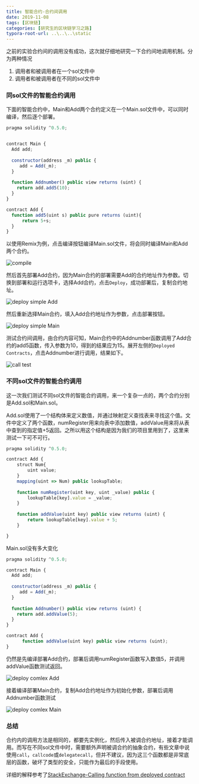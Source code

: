```yaml
---
title: 智能合约-合约间调用
date: 2019-11-08
tags: [区块链]
categories: [研究生的区块链学习之路]
typora-root-url: ..\..\..\static
---
```


之前的实验合约间的调用没有成功，这次就仔细地研究一下合约间地调用机制。分为两种情况

1. 调用者和被调用者在一个sol文件中
2. 调用者和被调用者在不同的sol文件中

### 同sol文件的智能合约调用

下面的智能合约中，Main和Add两个合约定义在一个Main.sol文件中，可以同时编译，然后逐个部署。

```js
pragma solidity ^0.5.0;


contract Main {
  Add add;
  
  constructor(address _m) public {
     add = Add(_m);
  }
  
  function Addnumber() public view returns (uint) {
    return add.add5(10);
  }
}

contract Add {
  function add5(uint s) public pure returns (uint){
      return 5+s;
  }
}
```

以使用Remix为例，点击编译按钮编译Main.sol文件，将会同时编译Main和Add两个合约。

![compile](/images/智能合约-合约间调用/68472178-e6294d00-025a-11ea-8b4b-41a53b471c18.png)

 然后首先部署Add合约，因为Main合约的部署需要Add的合约地址作为参数。切换到部署和运行选项卡，选择Add合约，点击`Deploy`，成功部署后，复制合约地址。

![deploy simple Add ](/images/智能合约-合约间调用/68472256-0e18b080-025b-11ea-9a24-e324c82cd7b5.png)

然后重新选择Main合约，填入Add合约地址作为参数，点击部署按钮。

![deploy simple Main ](/images/智能合约-合约间调用/68472285-1a047280-025b-11ea-8bb5-a1fb5c65574e.png)

测试合约间调用，由合约内容可知，Main合约中的Addnumber函数调用了Add合约的add5函数，传入参数为10，得到的结果应为15。展开左侧的`Deployed Contracts`，点击Addnumber进行调用，结果如下。

![call test](/images/智能合约-合约间调用/68472220-f5a89600-025a-11ea-9d2a-b39c8e39a810.png)

### 不同sol文件的智能合约调用

这一次我们测试不同sol文件的智能合约调用，来一个复杂一点的，两个合约分别是Add.sol和Main.sol。

Add.sol使用了一个结构体来定义数值，并通过映射定义查找表来寻找这个值。文件中定义了两个函数，numRegister用来向表中添加数值，addValue用来将从表中查到的指定值+5返回。之所以用这个结构是因为我们的项目里用到了，这里来测试一下可不可行。

```js
pragma solidity ^0.5.0;

contract Add {
    struct Num{
        uint value;
    }
    mapping(uint => Num) public lookupTable;
    
    function numRegister(uint key, uint _value) public {
        lookupTable[key].value = _value;
    }
    
    function addValue(uint key) public view returns (uint) {
        return lookupTable[key].value + 5;
    }

}
```

Main.sol没有多大变化

```js
pragma solidity ^0.5.0;

contract Main {
  Add add;
  
  constructor(address _m) public {
     add = Add(_m);
  }
  
  function Addnumber() public view returns (uint) {
    return add.addValue(5);
  }
}

contract Add {
      function addValue(uint key) public view returns (uint);
}
```

仍然是先编译部署Add合约，部署后调用numRegister函数写入数值5，并调用addValue函数测试返回。

![deploy comlex Add](/images/智能合约-合约间调用/68472316-2d174280-025b-11ea-96a6-51af8dd4fd4c.png)

接着编译部署Main合约，复制Add合约地址作为初始化参数，部署后调用Addnumber函数测试

![deploy comlex Main](/images/智能合约-合约间调用/68472331-399b9b00-025b-11ea-933f-8c03ff95c55a.png)

### 总结

合约内的调用方法是相同的，都要先实例化，然后传入被调合约地址，接着才能调用。而写在不同sol文件中时，需要额外声明被调合约的抽象合约，有些文章中说使用`call`，`callcode`或`delegatecall`，但并不建议，因为这三个函数都是非常底层的函数，破坏了类型的安全，只能作为最后的手段使用。

详细的解释参考了[StackExchange-Calling function from deployed contract](https://ethereum.stackexchange.com/questions/9733/calling-function-from-deployed-contract)